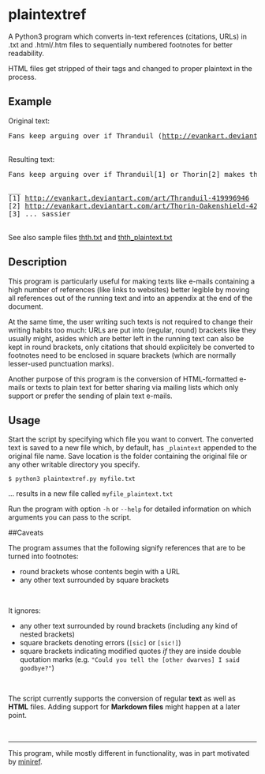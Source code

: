 # plaintextref

A Python3 program which converts in-text references (citations, URLs) in 
.txt and .html/.htm files to sequentially numbered footnotes for better readability.

HTML files get stripped of their tags and changed to proper plaintext in the process.


## Example

Original text:

<pre>Fans keep arguing over if Thranduil (<a href="http://evankart.deviantart.com/art/Thranduil-419996946">http://evankart.deviantart.com/art/Thranduil-419996946</a>) or Thorin (<a href="http://evankart.deviantart.com/art/Thorin-Oakenshield-420365763">http://evankart.deviantart.com/art/Thorin-Oakenshield-420365763</a>) makes the better [... sassier] king.</pre>
<br />
Resulting text:

<pre>Fans keep arguing over if Thranduil[1] or Thorin[2] makes the better[3] king.<br>
___
[1] <a href="http://evankart.deviantart.com/art/Thranduil-419996946">http://evankart.deviantart.com/art/Thranduil-419996946</a>
[2] <a href="http://evankart.deviantart.com/art/Thorin-Oakenshield-420365763">http://evankart.deviantart.com/art/Thorin-Oakenshield-420365763</a>
[3] ... sassier</pre>
<br />See also sample files [thth.txt](thth.txt) and [thth_plaintext.txt](thth_plaintext.txt)


## Description

This program is particularly useful for making texts like e-mails containing a high number of references (like links to websites) better legible by moving all references out of the running text and into an appendix at the end of the document.

At the same time, the user writing such texts is not required to change their writing habits too much: URLs are put into (regular, round) brackets like they usually might, asides which are better left in the running text can also be kept in round brackets, only citations that should explicitely be converted to footnotes need to be enclosed in square brackets (which are normally lesser-used punctuation marks).

Another purpose of this program is the conversion of HTML-formatted e-mails or texts to plain text for better sharing via mailing lists which only support or prefer the sending of plain text e-mails.


## Usage

Start the script by specifying which file you want to convert. The converted text is saved to a new file which, by default, has ```_plaintext``` appended to the original file name. Save location is the folder containing the original file or any other writable directory you specify.

```$ python3 plaintextref.py myfile.txt```

... results in a new file called ```myfile_plaintext.txt```

Run the program with option ```-h``` or ```--help``` for detailed information on which arguments you can pass to the script.


##Caveats

The program assumes that the following signify references that are to be turned into footnotes:
* round brackets whose contents begin with a URL
* any other text surrounded by square brackets
<br>

It ignores:
* any other text surrounded by round brackets (including any kind of nested brackets)
* square brackets denoting errors (```[sic]``` or ```[sic!]```)
* square brackets indicating modified quotes *if* they are inside double quotation marks (e.g. ```"Could you tell the [other dwarves] I said goodbye?"```)
<br>

The script currently supports the conversion of regular **text** as well as **HTML** files. Adding support for **Markdown files** might happen at a later point.

<br>
<hr>

This program, while mostly different in functionality, was in part motivated by [miniref](https://github.com/Lotterleben/miniref).